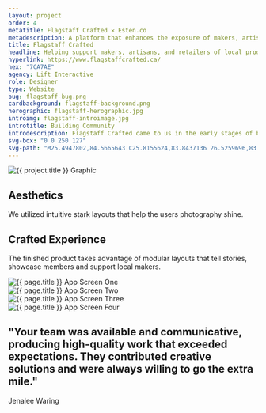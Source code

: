 ```yaml
---
layout: project
order: 4
metatitle: Flagstaff Crafted ✕ Esten.co
metadescription: A platform that enhances the exposure of makers, artisans, and retailers of local products.
title: Flagstaff Crafted
headline: Helping support makers, artisans, and retailers of local products.
hyperlink: https://www.flagstaffcrafted.ca/
hex: "7CA7AE"
agency: Lift Interactive
role: Designer
type: Website
bug: flagstaff-bug.png
cardbackground: flagstaff-background.png
herographic: flagstaff-herographic.jpg
introimg: flagstaff-introimage.jpg
introtitle: Building Community
introdescription: Flagstaff Crafted came to us in the early stages of building their organization, looking for a platform to connect and support their community of makers.
svg-box: "0 0 250 127"
svg-path: "M25.4947802,84.5665643 C25.8155624,83.8437136 26.5259696,83.5260019 27.1523432,83.8249677 L49.6720588,90.8959114 C54.2935844,92.3689237 59.046978,93.1329832 63.8226729,93.1703135 C66.6932288,93.1703135 69.1594538,93.1703135 71.3427117,92.7747091 C74.0279089,92.3723174 76.7433258,92.3723174 79.4286846,92.7747091 C81.7683743,93.4069005 84.055543,94.3007272 86.2614253,95.4448772 C91.3158856,98.3073529 96.8745475,99.5820782 102.433533,99.1535068 C111.623739,99.7509535 120.747366,101.406577 129.683533,104.098077 L130.815562,104.098077 C135.59756,103.546041 140.300372,102.232854 144.804412,100.191807 C150.707127,97.5710892 154.669473,95.247075 157.863559,93.6153685 L158.550695,93.2692146 C152.647818,92.6759696 145.410908,91.0441015 138.335601,89.4618455 C131.092065,87.5441015 123.739286,86.3042825 116.34158,85.7533775 C104.694522,84.687605 93.4311086,80.1919683 83.5122334,72.6499515 L80.4799127,69.5841791 C74.8601648,63.7989496 64.3078054,53.1184389 58.6880575,51.239318 C53.3640433,49.0772301 48.4149483,45.7238041 44.0927117,41.3500162 C42.2328216,39.7183096 40.2922915,37.987702 38.1898352,36.405446 C34.1455559,33.1939076 29.7299127,30.7436813 25.0904493,29.1367001 C21.0474628,29.1367001 10.200501,28.2606496 4.78291855,19.9534421 L4.79455398,19.8406432 C3.05279573,17.4862476 1.59594376,14.8385423 0.468438914,11.9784906 C-0.156157078,10.1772624 -0.156157078,8.14300259 0.468438914,6.3416128 C0.931108597,4.82222043 1.97344861,3.67661603 3.25803167,3.27600194 C5.73298319,2.83854234 8.24623465,3.66045572 10.2121364,5.55056561 C11.8753555,7.34726891 13.2468811,9.51129606 14.2551228,11.9292017 C14.7402553,12.9675016 15.1851487,13.9070621 15.6702812,14.7971719 C17.0846315,17.2029573 18.7572237,19.3650452 20.6431319,21.225097 C20.9388655,21.5032159 21.2223174,21.8002424 21.4921946,22.1152069 C22.8667906,23.5491112 23.9988203,24.6864738 24.8882838,25.4282321 C30.4050905,27.05202 35.6460407,29.8469457 40.3730931,33.6858274 C42.556351,35.4162734 44.4160795,37.1470427 46.3971719,38.6305591 C48.7909987,40.8259373 51.2738688,42.872479 53.8364092,44.7617809 C52.3664674,41.8635908 51.0170814,38.8765191 49.7932612,35.8120394 C49.4698933,34.9713801 49.1463639,34.2297835 48.8229961,33.4880252 C47.3627505,30.1228022 45.1277796,27.3548643 42.3945863,25.5269716 C39.285181,24.4586134 36.6874111,21.8380575 35.2384777,18.3078378 L35.2384777,18.0111345 C34.0120718,14.675 33.0637847,11.1960084 32.4083226,7.62716548 C32.1452327,4.94245314 33.2737072,2.34031997 35.2384777,1.10017776 C36.9789431,-0.366693601 39.2795249,-0.366693601 41.0199903,1.10017776 C42.9941338,3.82270524 44.0616839,7.35147059 44.0117485,10.9898028 C44.0117485,11.9292017 44.0117485,12.8686005 44.2543148,13.4125566 L45.4269069,18.3572883 C46.035989,20.3083226 46.4829832,22.3291694 46.7611021,24.3897705 C48.7743536,26.3666613 50.4385423,28.8225436 51.6531513,31.6089043 C51.9361183,32.3506626 52.2596477,33.0924208 52.6234163,33.9330802 C54.3823045,39.0651099 56.9357951,43.7328539 60.1434551,47.6792017 C66.6124273,49.9043148 76.9624596,60.4859244 83.2291047,66.8645604 C84.4016968,68.1008242 85.452925,69.1391241 86.1806238,69.8314318 C95.44032,76.7037654 105.872931,80.8666613 116.664948,81.9952973 C124.008355,82.4704105 131.308775,83.6609405 138.497366,85.5555753 C122.958258,78.3694085 109.719732,65.2642049 100.735407,48.1737072 C99.2388009,47.7524079 97.8499838,46.8862153 96.6924208,45.6518908 C93.5558662,42.308969 90.9159179,38.3275533 88.889415,33.8836296 C87.5956206,30.2244505 86.0996606,21.7196025 88.889415,19.3462993 C90.8756787,17.7422269 93.4527634,17.7422269 95.4390271,19.3462993 C97.1015999,21.6643342 98.1946833,24.50968 98.5927117,27.5542825 C98.7653038,28.663203 98.8600032,29.7881222 98.8756787,30.9167582 C98.8326923,32.1801713 98.9976891,33.4413219 99.3608112,34.6252262 L100.007708,36.0098416 C101.631981,38.9880252 102.707935,42.362298 103.161231,45.8991435 C111.570734,61.3760343 122.446461,76.2100679 154.467308,88.7200873 C156.569764,89.0497576 158.550695,89.2970103 160.410423,89.4618455 C173.631173,90.4012443 201.406868,91.538607 209.290676,91.1430026 C215.351438,90.1244182 221.348853,88.604541 227.24171,86.5938752 C231.284858,85.4072237 235.327683,84.1709599 239.128264,83.13266 C233.467954,83.13266 228.373739,83.13266 224.330753,83.676616 C221.638769,83.912395 218.936603,83.912395 216.244619,83.676616 C209.182078,82.4552198 202.421897,79.3673077 196.433856,74.6278119 C194.776293,74.6278119 192.390869,74.9243536 190.328814,74.9243536 C187.972964,74.9696025 185.618407,74.7545087 183.294069,74.281658 C179.5452,72.9907725 176.060068,70.7501454 173.065239,67.7052198 C171.013365,65.5778765 168.673675,63.9044764 166.151535,62.760488 C162.108549,61.5738365 149.65606,56.4313025 146.542938,51.8327246 C144.82542,50.0227699 143.001083,48.3700549 141.084793,46.8881545 C129.9665,36.998691 119.050372,26.7137847 119.090772,18.0111345 C119.085924,17.4133646 119.258193,16.8336942 119.575905,16.3794279 C120.163817,15.964108 120.888284,15.964108 121.476196,16.3794279 C124.237831,18.2642049 127.1016,19.9162734 130.047463,21.3241597 C134.580268,23.3125242 138.951955,25.812201 143.106286,28.7905462 C145.532919,30.7971719 148.295685,32.1148836 151.192421,32.6473659 C153.022576,33.0255171 154.794716,33.7423885 156.4484,34.7735779 C158.432886,36.2953943 160.349176,37.9458468 162.18935,39.7183096 C165.593843,43.5486264 169.468116,46.7019877 173.671574,49.0638171 C178.401858,49.8548643 196.959389,62.9088397 200.274677,72.3037977 L201.042938,74.4794602 C205.754315,77.6305591 210.889253,79.7239657 216.204218,80.6602941 C218.70745,80.8905785 221.221025,80.8905785 223.724257,80.6602941 L248.803604,79.9081933 L249.450016,80.2313995 L249.934825,81.2010181 L249.288413,82.4938429 L246.864367,84.5946833 L227.484276,91.4397059 C223.886183,92.527618 220.408969,93.5659179 217.336248,94.3569651 C213.044392,98.3062217 208.439189,101.718633 203.589964,104.543132 C201.179654,106.232531 199.074935,108.503701 197.404121,111.218471 C196.431593,112.65884 195.363235,113.998529 194.210197,115.223643 C192.27597,117.208613 190.073158,118.764851 187.700986,119.82222 C186.97054,120.134922 186.254961,120.498206 185.558129,120.910133 L183.698239,121.849531 C180.329299,123.249822 176.819926,124.081593 173.267405,124.321897 L172.499144,124.321897 C168.160585,125.531012 163.727973,126.160941 159.278555,126.200856 C155.590934,126.742388 151.873739,125.539577 148.887961,122.838542 C147.370184,121.100663 146.606771,118.592744 146.826067,116.064302 C147.290676,114.093067 148.513365,112.523901 150.100792,111.861167 C151.637153,110.971218 156.246235,112.701826 168.456157,118.042162 C170.720217,119.031173 172.903474,119.970572 174.561199,120.613429 C177.312815,120.220895 180.023222,119.475097 182.647172,118.388316 L184.304897,117.547657 C185.194198,117.053151 185.922059,116.706997 186.609357,116.410456 C188.694037,115.490772 190.625356,114.117146 192.310068,112.355672 C193.311361,111.240288 194.256577,110.051374 195.140061,108.795556 L195.786959,107.905446 L193.806028,107.905446 C192.316532,107.694231 190.817017,107.611652 189.318148,107.658355 C187.983791,107.658355 186.366791,108.053798 184.668665,108.399952 L183.051503,108.845006 L179.574451,109.982207 C176.961328,111.063171 174.241871,111.711846 171.488316,111.910779 L170.396687,111.910779 L169.426422,111.910779 C167.854832,112.144942 166.303927,111.310585 165.383436,109.735116 C164.65202,108.247075 164.475549,106.447786 164.898303,104.790385 C165.392001,103.226228 166.429169,102.012104 167.728458,101.477521 C169.525485,100.838219 171.4101,100.653184 173.267405,100.933565 C176.585763,101.526164 179.751244,103.03085 182.525808,105.334341 L184.264334,105.037637 C185.958258,104.548303 187.672382,104.168697 189.39895,103.900275 C191.040514,103.742712 192.689997,103.742712 194.331561,103.900275 C195.179331,103.980268 196.030818,103.980268 196.878588,103.900275 L199.264011,103.50467 C200.307482,102.260165 201.544877,101.28489 202.902828,100.636862 C205.520798,99.3210892 208.015142,97.663203 210.341904,95.6921299 L209.007708,95.6921299 L204.15606,95.6921299 C194.65509,95.6921299 177.553119,94.9999838 165.666564,94.3076761 C163.351761,95.0974305 161.104186,96.1572237 158.955026,97.4721881 C155.882304,99.2027957 151.677553,101.52681 145.653474,104.196978 C140.217469,106.657224 134.503345,108.074968 128.713268,108.399952 C123.335924,110.526164 101.624871,118.783759 94.4687621,118.932111 L90.7491435,118.932111 C82.3396412,118.932111 68.4315934,117.547657 47.7313672,102.664173 C30.7911603,90.4012443 27.0715417,87.830139 26.2628798,87.3356335"
---
```


<!--------------------------------- WHITE STREAMFIELD START -->
<div class="project-group white-group first-group">
	<!-------------------BREAK-->
	<div class="screens-streamfield project-streamfield project-group-item">
		<!--BREAK-->
		<div class="vertical-center">
			<img src="{{ site.baseurl }}/assets/portfolio/{{ page.title | slugify }}/flagstaff-screens.png" alt="{{ project.title }} Graphic">
		</div>
		<!--BREAK-->
	</div>
	<!-------------------BREAK-->
	<div class="bustout-streamfield whitetext project-streamfield project-group-item">
		<div class="bustout-wrapper" style="background-color:#{{ page.hex }};">
			<div class="bustout-image" style="background-image:url('{{ site.baseurl }}/assets/portfolio/{{ page.title | slugify }}/flagstaff-bigimage.jpg');"></div><!--MAGICFLOAT
			--><div class="bustout-content">
				<div class="bustout-inner">
					<h2>Aesthetics</h2>
					<p>We utilized intuitive stark layouts that help the users photography shine.</p>
				</div>
			</div>
		</div>
	</div>
	<!-------------------BREAK-->
	<div class="content-streamfield project-streamfield project-group-item">
		<!--BREAK-->
		<div class="centered-text aligned-center">
			<h2>Crafted Experience</h2>
			<p>The finished product takes advantage of modular layouts that tell stories, showcase members and support local makers.</p>
		</div>
		<!--BREAK-->
	</div>
	<!-------------------BREAK-->
	<div class="app-streamfield remove-top-mobile project-streamfield project-group-item">
		<!--BREAK-->
		<div class="app-image">
			<img src="{{ site.baseurl }}/assets/portfolio/{{ page.title | slugify }}/flagstaff-mobile1.jpg" alt="{{ page.title }} App Screen One">
		</div><!--MAGICFLOAT
		--><div class="app-image">
			<img src="{{ site.baseurl }}/assets/portfolio/{{ page.title | slugify }}/flagstaff-mobile2.jpg" alt="{{ page.title }} App Screen Two">
		</div><!--MAGICFLOAT
		--><div class="app-image">
			<img src="{{ site.baseurl }}/assets/portfolio/{{ page.title | slugify }}/flagstaff-mobile3.jpg" alt="{{ page.title }} App Screen Three">
		</div><!--MAGICFLOAT
		--><div class="app-image">
			<img src="{{ site.baseurl }}/assets/portfolio/{{ page.title | slugify }}/flagstaff-mobile4.jpg" alt="{{ page.title }} App Screen Four">
		</div>
		<!--BREAK-->
	</div>
	<!-------------------BREAK-->
	<div class="bigimage-streamfield whitetext project-streamfield project-group-item">
		<!--BREAK-->
		<div class="bigimage-wrap" style="background-color:#{{ page.hex }};">
			<div class="image-bleed" style="background-image:url('{{ site.baseurl }}/assets/portfolio/{{ page.title | slugify }}/flagstaff-outroimage.jpg');">
			</div>
			<div class="corner-message testimonial right-corner" style="background-color:#{{ page.hex }};">
				<div class="corner-message-inner">
					<h2>"Your team was available and communicative, producing high-quality work that exceeded expectations. They contributed creative solutions and were always willing to go the extra mile."</h2>
					<p>Jenalee Waring</p>
				</div>
			</div>
		</div>
	</div>
	<!-------------------BREAK-->
</div>
<!------------------------------------ WHITE STREAMFIELD END -->









